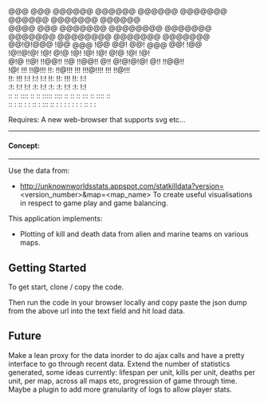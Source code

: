                                                                                  
@@@  @@@   @@@@@@    @@@@@@       @@@@@@   @@@@@@@   @@@@@@   @@@@@@@   @@@@@@   
@@@@ @@@  @@@@@@@   @@@@@@@@     @@@@@@@   @@@@@@@  @@@@@@@@  @@@@@@@  @@@@@@@   
@@!@!@@@  !@@            @@@     !@@         @@!    @@!  @@@    @@!    !@@       
!@!!@!@!  !@!           @!@      !@!         !@!    !@!  @!@    !@!    !@!       
@!@ !!@!  !!@@!!       !!@       !!@@!!      @!!    @!@!@!@!    @!!    !!@@!!    
!@!  !!!   !!@!!!     !!:         !!@!!!     !!!    !!!@!!!!    !!!     !!@!!!   
!!:  !!!       !:!   !:!              !:!    !!:    !!:  !!!    !!:         !:!  
:!:  !:!      !:!   :!:              !:!     :!:    :!:  !:!    :!:        !:!   
 ::   ::  :::: ::   :: :::::     :::: ::      ::    ::   :::     ::    :::: ::   
::    :   :: : :    :: : :::     :: : :       :      :   : :     :     :: : :    


Requires:
A new web-browser that supports svg etc...

--------
#### Concept:
--------

Use the data from:
- http://unknownworldsstats.appspot.com/statkilldata?version=<version_number>&map=<map_name>
To create useful visualisations in respect to game play and game balancing. 

This application implements:

- Plotting of kill and death data from alien and marine teams on various maps.

## Getting Started

To get start, clone / copy the code.

Then run the code in your browser locally and copy paste the json dump from the above url into the text field and hit load data.
    

## Future

Make a lean proxy for the data inorder to do ajax calls and have a pretty interface to go through recent data. Extend the number of statistics generated, some ideas currently: lifespan per unit, kills per unit, deaths per unit, per map, across all maps etc, progression of game through time. Maybe a plugin to add more granularity of logs to allow player stats.


